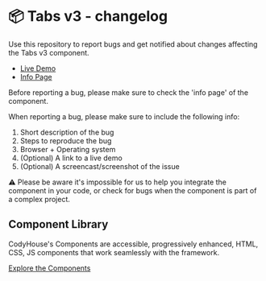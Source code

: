 # 📦 Tabs v3 - changelog

Use this repository to report bugs and get notified about changes affecting the Tabs v3 component.

- [Live Demo](https://codyhouse.co/ds/components/app/tabs-v3)
- [Info Page](https://codyhouse.co/ds/components/info/tabs-v3)

Before reporting a bug, please make sure to check the 'info page' of the component. 

When reporting a bug, please make sure to include the following info:

1. Short description of the bug
2. Steps to reproduce the bug
3. Browser + Operating system
4. (Optional) A link to a live demo
5. (Optional) A screencast/screenshot of the issue

⚠️ Please be aware it's impossible for us to help you integrate the component in your code, or check for bugs when the component is part of a complex project.

## Component Library

CodyHouse's Components are accessible, progressively enhanced, HTML, CSS, JS components that work seamlessly with the framework.

[Explore the Components](https://codyhouse.co/ds/components)
